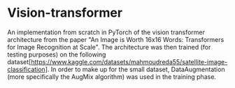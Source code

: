 # Vision-transformer
An implementation from scratch in PyTorch of the vision transformer architecture from the paper "An Image is Worth 16x16 Words: Transformers for Image Recognition at Scale". The architecture was then trained (for testing purposes) on the following dataset[https://www.kaggle.com/datasets/mahmoudreda55/satellite-image-classification]. In order to make up for the small dataset, DataAugmentation (more specifically the AugMix algorithm) was used in the training phase.
